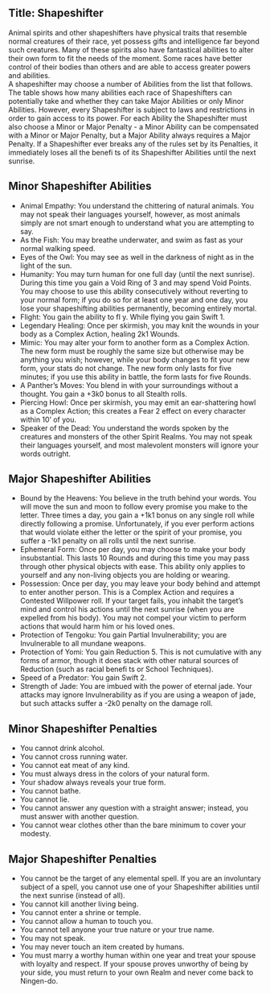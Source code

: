 Title: Shapeshifter
---
Animal spirits and other shapeshifters have physical traits that resemble normal creatures of their race, yet possess gifts and intelligence far beyond such creatures. Many of these spirits also have fantastical abilities to alter their own form to fit the needs of the moment. Some races have better control of their bodies than others and are able to access greater powers and abilities.<br>
A shapeshifter may choose a number of Abilities from the list that follows. The table shows how many abilities each race of Shapeshifters can potentially take and whether they can take Major Abilities or only Minor Abilities. However, every Shapeshifter is subject to laws and restrictions in order to gain access to its power. For each Ability the Shapeshifter must also choose a Minor or Major Penalty - a Minor Ability can be compensated with a Minor or Major Penalty, but a Major Ability always requires a Major Penalty. If a Shapeshifter ever breaks any of the rules set by its Penalties, it immediately loses all the benefi ts of its Shapeshifter Abilities until the next sunrise.

## <span>Minor Shapeshifter Abilities</span>

- Animal Empathy: You understand the chittering of natural animals. You may not speak their languages yourself, however, as most animals simply are not smart enough to understand what you are attempting to say.
- As the Fish: You may breathe underwater, and swim as fast as your normal walking speed.
- Eyes of the Owl: You may see as well in the darkness of night as in the light of the sun.
- Humanity: You may turn human for one full day (until the next sunrise). During this time you gain a Void Ring of 3 and may spend Void Points. You may choose to use this ability consecutively without reverting to your normal form; if you do so for at least one year and one day, you lose your shapeshifting abilities permanently, becoming entirely mortal.
- Flight: You gain the ability to fl y. While flying you gain Swift 1.
- Legendary Healing: Once per skirmish, you may knit the wounds in your body as a Complex Action, healing 2k1 Wounds.
- Mimic: You may alter your form to another form as a Complex Action. The new form must be roughly the same size but otherwise may be anything you wish; however, while your body changes to fit your new form, your stats do not change. The new form only lasts for five minutes; if you use this ability in battle, the form lasts for five Rounds.
- A Panther’s Moves: You blend in with your surroundings without a thought. You gain a +3k0 bonus to all Stealth rolls.
- Piercing Howl: Once per skirmish, you may emit an ear-shattering howl as a Complex Action; this creates a Fear 2 effect on every character within 10’ of you.
- Speaker of the Dead: You understand the words spoken by the creatures and monsters of the other Spirit Realms. You may not speak their languages yourself, and most malevolent monsters will ignore your words outright.

## <span>Major Shapeshifter Abilities</span>

- Bound by the Heavens: You believe in the truth behind your words. You will move the sun and moon to follow every promise you make to the letter. Three times a day, you gain a +1k1 bonus on any single roll while directly following a promise. Unfortunately, if you ever perform actions that would violate either the letter or the spirit of your promise, you suffer a -1k1 penalty on all rolls until the next sunrise.
- Ephemeral Form: Once per day, you may choose to make your body insubstantial. This lasts 10 Rounds and during this time you may pass through other physical objects with ease. This ability only applies to yourself and any non-living objects you are holding or wearing.
- Possession: Once per day, you may leave your body behind and attempt to enter another person. This is a Complex Action and requires a Contested Willpower roll. If your target fails, you inhabit the target’s mind and control his actions until the next sunrise (when you are expelled from his body). You may not compel your victim to perform actions that would harm him or his loved ones.
- Protection of Tengoku: You gain Partial Invulnerability; you are Invulnerable to all mundane weapons.
- Protection of Yomi: You gain Reduction 5. This is not cumulative with any forms of armor, though it does stack with other natural sources of Reduction (such as racial benefi ts or School Techniques).
- Speed of a Predator: You gain Swift 2.
- Strength of Jade: You are imbued with the power of eternal jade. Your attacks may ignore Invulnerability as if you are using a weapon of jade, but such attacks suffer a -2k0 penalty on the damage roll.

## <span>Minor Shapeshifter Penalties</span>

- You cannot drink alcohol.
- You cannot cross running water.
- You cannot eat meat of any kind.
- You must always dress in the colors of your natural form.
- Your shadow always reveals your true form.
- You cannot bathe.
- You cannot lie.
- You cannot answer any question with a straight answer; instead, you must answer with another question.
- You cannot wear clothes other than the bare minimum to cover your modesty.

## <span>Major Shapeshifter Penalties</span>

- You cannot be the target of any elemental spell. If you are an involuntary subject of a spell, you cannot use one of your Shapeshifter abilities until the next sunrise (instead of all).
- You cannot kill another living being.
- You cannot enter a shrine or temple.
- You cannot allow a human to touch you.
- You cannot tell anyone your true nature or your true name.
- You may not speak.
- You may never touch an item created by humans.
- You must marry a worthy human within one year and treat your spouse with loyalty and respect. If your spouse proves unworthy of being by your side, you must return to your own Realm and never come back to Ningen-do.


